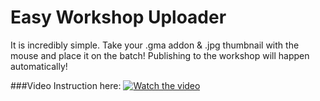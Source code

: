 # Easy Workshop Uploader

It is incredibly simple.
Take your .gma addon & .jpg thumbnail with the mouse and place it on the batch!
Publishing to the workshop will happen automatically!

###Video Instruction here:
[![Watch the video](https://i.imgur.com/qGy6mXo.png)](https://youtu.be/JSEF2cHYn8I)
